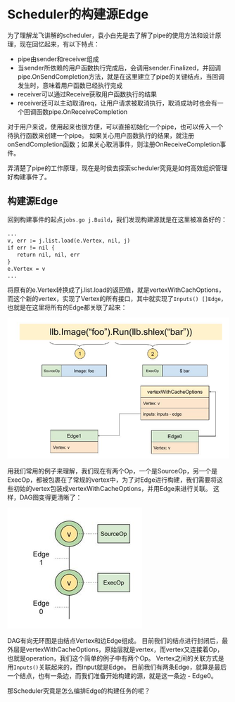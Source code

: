 # Scheduler的构建源Edge

为了理解龙飞讲解的scheduler，袁小白先是去了解了pipe的使用方法和设计原理，现在回忆起来，有以下特点：

* pipe由sender和receiver组成
* 当sender所依赖的用户函数执行完成后，会调用sender.Finalized，并回调pipe.OnSendCompletion方法，就是在这里建立了pipe的关键结点，当回调发生时，意味着用户函数已经执行完成
* receiver可以通过Receive获取用户函数执行的结果
* receiver还可以主动取消req，让用户请求被取消执行，取消成功时也会有一个回调函数pipe.OnReceiveCompletion

对于用户来说，使用起来也很方便，可以直接初始化一个pipe，也可以传入一个待执行函数来创建一个pipe。
如果关心用户函数执行的结果，就注册onSendCompletion函数；如果关心取消事件，则注册OnReceiveCompletion事件。

弄清楚了pipe的工作原理，现在是时侯去探索scheduler究竟是如何高效组织管理好构建事件了。

## 构建源Edge
回到构建事件的起点`jobs.go j.Build`，我们发现构建源就是在这里被准备好的：
```golang
...
v, err := j.list.load(e.Vertex, nil, j)
if err != nil {
   return nil, nil, err
}
e.Vertex = v
...
```
将原有的e.Vertex转换成了j.list.load的返回值，就是vertexWithCachOptions，而这个新的vertex，实现了Vertex的所有接口，其中就实现了`Inputs() []Edge`，也就是在这里将所有的Edge都关联了起来：

![Edges inputs.jpg](./img/EdgesInputs.jpg)

用我们常用的例子来理解，我们现在有两个Op，一个是SourceOp，另一个是ExecOp，都被包裹在了常规的vertex中，为了对Edge进行构建，我们需要将这些初始的vertex包装成vertexWithCacheOptions，并用Edge来进行关联。
这样，DAG图变得更清晰了：

![Edges inputs DAG.jpg](./img/EdgesInputsDAG.jpg)

DAG有向无环图是由结点Vertex和边Edge组成。
目前我们的结点进行封闭后，最外层是vertexWithCacheOptions，原始层就是vertex，而vertex又连接着Op，也就是operation，我们这个简单的例子中有两个Op。
Vertex之间的关联方式是用`Inputs()`关联起来的，而Input就是Edge。
目前我们有两条Edge，就算是最后一个结点，也有一条边，而我们准备开始构建的源，就是这一条边 - Edge0。

那Scheduler究竟是怎么编排Edge的构建任务的呢？
